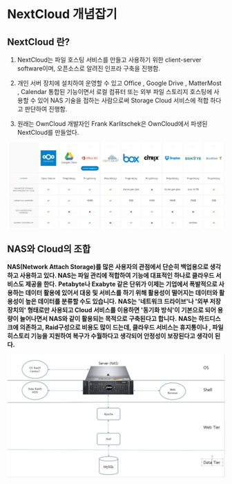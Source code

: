 NextCloud 개념잡기
====

NextCloud 란?
----
1. NextCloud는 파일 호스팅 서비스를 만들고 사용하기 위한 client-server software이며, 오픈소스로 알려진 인프라 구축을 진행함.

2. 개인 서버 장치에 설치하여 운영할 수 있고 Office , Google Drive , MatterMost , Calendar 통합된 기능이면서
로컬 컴퓨터 또는 외부 파일 스토리지 호스팅에 사용할 수 있어 NAS 기술을 접하는 사람으로써 Storage Cloud 서비스에 적합
하다고 판단하여 진행함.

3. 원래는 OwnCloud 개발자인 Frank Karlitschek은 OwnCloud에서 파생된 NextCloud를 만들었다.

![Nextcloud](/image/1.JPG)

NAS와 Cloud의 조합
----

**NAS(Network Attach Storage)를 많은 사용자의 관점에서 단순히 백업용으로 생각하고 사용하고 있다. NAS는 파일 관리에 적합하여 
기능에 대표적인 하나로 클라우드 서비스도 제공을 한다.**
**Petabyte나 Exabyte 같은 단위가 이제는 기업에서 폭발적으로 사용하는 데이터 활용에 있어서 대응 및 서비스를 하기 위해
활용성이 떨어지는 데이터와 활용성이 높은 데이터를 분류할 수도 있습니다.**
**NAS는 '네트워크 드라이브'나 '외부 저장장치의' 형태로만 사용되고 Cloud 서비스를 이용하면 '동기화 방식'이 기본으로 되어
용량이 늘어나면서 NAS와 같이 활용되는 목적으로 구축된다고 합니다.**
**NAS는 하드디스크에 의존하고, Raid구성으로 비용도 많이 드는데, 클라우드 서비스는 휴지통이나 , 파일 히스토리 기능을 지원하여
복구가 수월하다고 생각되어 안정성이 보장된다고 생각이 된다.**

![NextCloud](/image/2.JPG)






